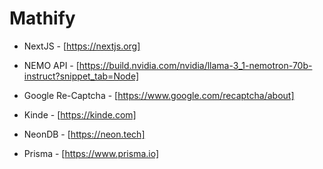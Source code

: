 # Mathify

* NextJS - [https://nextjs.org]

* NEMO API - [https://build.nvidia.com/nvidia/llama-3_1-nemotron-70b-instruct?snippet_tab=Node]

* Google Re-Captcha - [https://www.google.com/recaptcha/about]

* Kinde - [https://kinde.com]

* NeonDB - [https://neon.tech]

* Prisma - [https://www.prisma.io]
